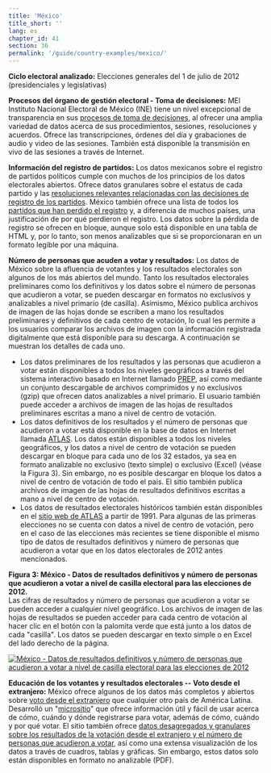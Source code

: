 ```yaml
---
title: 'México'
title_short: ''
lang: es
chapter_id: 41
section: 36
permalink: '/guide/country-examples/mexico/'
---
```


**Ciclo electoral analizado:** Elecciones generales del 1 de julio de 2012 (presidenciales y legislativas)

**Procesos del órgano de gestión electoral - Toma de decisiones:** MEl Instituto Nacional Electoral de México (INE) tiene un nivel excepcional de transparencia en sus [procesos de toma de decisiones](http://www.ine.mx/archivos3/portal/historico/contenido/Sesiones_del_CG/), al ofrecer una amplia variedad de datos acerca de sus procedimientos, sesiones, resoluciones y acuerdos. Ofrece las transcripciones, órdenes del día y grabaciones de audio y video de las sesiones. También está disponible la transmisión en vivo de las sesiones a través de Internet.

**Información del registro de partidos:** Los datos mexicanos sobre el registro de partidos políticos cumple con muchos de los principios de los datos electorales abiertos. Ofrece datos granulares sobre el estatus de cada partido y las [resoluciones relevantes relacionadas con las decisiones de registro de los partidos](http://www.ine.mx/archivos3/portal/historico/contenido/Partidos_politicos_en_formacion/). México también ofrece una lista de todos los [partidos que han perdido el registro](http://www.ine.mx/archivos3/portal/historico/contenido/Historico_sobre_perdida_de_registro/) y, a diferencia de muchos países, una justificación de por qué perdieron el registro. Los datos sobre la pérdida de registro se ofrecen en bloque, aunque solo está disponible en una tabla de HTML y, por lo tanto, son menos analizables que si se proporcionaran en un formato legible por una máquina.

**Número de personas que acuden a votar y resultados:** Los datos de México sobre la afluencia de votantes y los resultados electorales son algunos de los más abiertos del mundo. Tanto los resultados electorales preliminares como los definitivos y los datos sobre el número de personas que acudieron a votar, se pueden descargar en formatos no exclusivos y analizables a nivel primario (de casilla). Asimismo, México publica archivos de imagen de las hojas donde se escriben a mano los resultados preliminares y definitivos de cada centro de votación, lo cual les permite a los usuarios comparar los archivos de imagen con la información registrada digitalmente que está disponible para su descarga. A continuación se muestran los detalles de cada uno.

*   Los datos preliminares de los resultados y las personas que acudieron a votar están disponibles a todos los niveles geográficos a través del sistema interactivo basado en Internet llamado [PREP](https://prep2012.ife.org.mx/prep/introduccion.html), así como mediante un conjunto descargable de archivos comprimidos y no exclusivos (gzip) que ofrecen datos analizables a nivel primario. El usuario también puede acceder a archivos de imagen de las hojas de resultados preliminares escritas a mano a nivel de centro de votación.
*   Los datos definitivos de los resultados y el número de personas que acudieron a votar está disponible en la base de datos en Internet llamada [ATLAS](http://siceef.ife.org.mx/pef2012/SICEEF2012.html). Los datos están disponibles a todos los niveles geográficos, y los datos a nivel de centro de votación se pueden descargar en bloque para cada uno de los 32 estados, ya sea en formato analizable no exclusivo (texto simple) o exclusivo (Excel) (véase la Figura 3). Sin embargo, no es posible descargar en bloque los datos a nivel de centro de votación de todo el país. El sitio también publica archivos de imagen de las hojas de resultados definitivos escritas a mano a nivel de centro de votación.
*   Los datos de resultados electorales históricos también están disponibles en el [sitio web de ATLAS](http://siceef.ife.org.mx/pef2012/SICEEF2012.html) a partir de 1991. Para algunas de las primeras elecciones no se cuenta con datos a nivel de centro de votación, pero en el caso de las elecciones más recientes se tiene disponible el mismo tipo de datos de resultados definitivos y número de personas que acudieron a votar que en los datos electorales de 2012 antes mencionados.

**Figura 3: México - Datos de resultados definitivos y número de personas que acudieron a votar a nivel de casilla electoral para las elecciones de 2012.**  
Las cifras de resultados y número de personas que acudieron a votar se pueden acceder a cualquier nivel geográfico. Los archivos de imagen de las hojas de resultados se pueden acceder para cada centro de votación al hacer clic en el botón con la palomita verde que está junto a los datos de cada "casilla". Los datos se pueden descargar en texto simple o en Excel del lado derecho de la página.

[![México - Datos de resultados definitivos y número de personas que acudieron a votar a nivel de casilla electoral para las elecciones de 2012](/images/guide/figure_3_mexico.png)](/images/guide/figure_3_mexico.png)

**Educación de los votantes y resultados electorales -- Voto desde el extranjero:** México ofrece algunos de los datos más completos y abiertos sobre [voto desde el extranjero](http://www.votoextranjero.mx/) que cualquier otro país de América Latina. Desarrolló un "[micrositio](http://www.votoextranjero.mx/)" que ofrece información útil y fácil de usar acerca de cómo, cuándo y dónde registrarse para votar, además de cómo, cuándo y por qué votar. El sitio también ofrece [datos desagregados y granulares sobre los resultados de la votación desde el extranjero y el número de personas que acudieron a votar](http://www.votoextranjero.mx/documents/10157/4fe7cd4d-8e67-487a-8b60-26ce0894e874), así como una extensa visualización de los datos a través de cuadros, tablas y gráficas. Sin embargo, estos datos solo están disponibles en formato no analizable (PDF).
